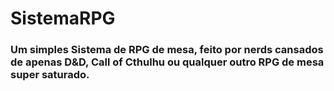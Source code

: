 # SistemaRPG
### Um simples Sistema de RPG de mesa, feito por nerds cansados de apenas D&D, Call of Cthulhu ou qualquer outro RPG de mesa super saturado.
